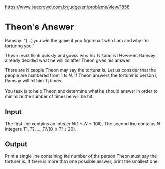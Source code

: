 https://www.beecrowd.com.br/judge/en/problems/view/1858

# Theon's Answer

Ramsay: "(...) you win the game if you figure out who I am and why I'm
torturing you."

Theon must think quickly and guess who his torturer is! However, Ramsey
already decided what he will do after Theon gives his answer.

There are N people Theon may say the torturer is. Let us consider that the
people are numbered from $1$ to $N$. If Theon answers the torturer is person
i, Ramsay will hit him $T_i$ times.

You task is to help Theon and determine what he should answer in order to
minimize the number of times he will be hit.

## Input

The first line contains an integer $N (1 \leq N \leq 100)$. The second line
contains $N$ integers $T1, T2, \dots, TN (0 \leq Ti \leq 20)$.

## Output

Print a single line containing the number of the person Theon must say the
torturer is. If there is more than one possible answer, print the smallest
one.
